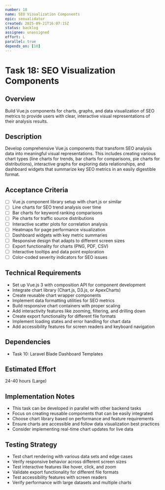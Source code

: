 ```yaml
---
number: 18
name: SEO Visualization Components
epic: seovalidator
created: 2025-09-21T16:07:15Z
status: backlog
assignee: unassigned
effort: L
parallel: true
depends_on: [10]
---
```


# Task 18: SEO Visualization Components

## Overview
Build Vue.js components for charts, graphs, and data visualization of SEO metrics to provide users with clear, interactive visual representations of their analysis results.

## Description
Develop comprehensive Vue.js components that transform SEO analysis data into meaningful visual representations. This includes creating various chart types (line charts for trends, bar charts for comparisons, pie charts for distributions), interactive graphs for exploring data relationships, and dashboard widgets that summarize key SEO metrics in an easily digestible format.

## Acceptance Criteria
- [ ] Vue.js component library setup with chart.js or similar
- [ ] Line charts for SEO trend analysis over time
- [ ] Bar charts for keyword ranking comparisons
- [ ] Pie charts for traffic source distributions
- [ ] Interactive scatter plots for correlation analysis
- [ ] Heatmaps for page performance visualization
- [ ] Dashboard widgets with key metric summaries
- [ ] Responsive design that adapts to different screen sizes
- [ ] Export functionality for charts (PNG, PDF, CSV)
- [ ] Interactive tooltips and data point exploration
- [ ] Color-coded severity indicators for SEO issues

## Technical Requirements
- Set up Vue.js 3 with composition API for component development
- Integrate chart library (Chart.js, D3.js, or ApexCharts)
- Create reusable chart wrapper components
- Implement data formatting utilities for SEO metrics
- Build responsive chart containers with proper scaling
- Add interactivity features like zooming, filtering, and drilling down
- Create export functionality for different file formats
- Implement loading states and error handling for chart data
- Add accessibility features for screen readers and keyboard navigation

## Dependencies
- Task 10: Laravel Blade Dashboard Templates

## Estimated Effort
24-40 hours (Large)

## Implementation Notes
- This task can be developed in parallel with other backend tasks
- Focus on creating reusable components that can be easily integrated
- Choose chart library based on performance and feature requirements
- Ensure charts are accessible and follow data visualization best practices
- Consider implementing real-time chart updates for live data

## Testing Strategy
- Test chart rendering with various data sets and edge cases
- Verify responsive behavior across different screen sizes
- Test interactive features like hover, click, and zoom
- Validate export functionality for different file formats
- Test accessibility features with screen readers
- Verify performance with large datasets and multiple charts
